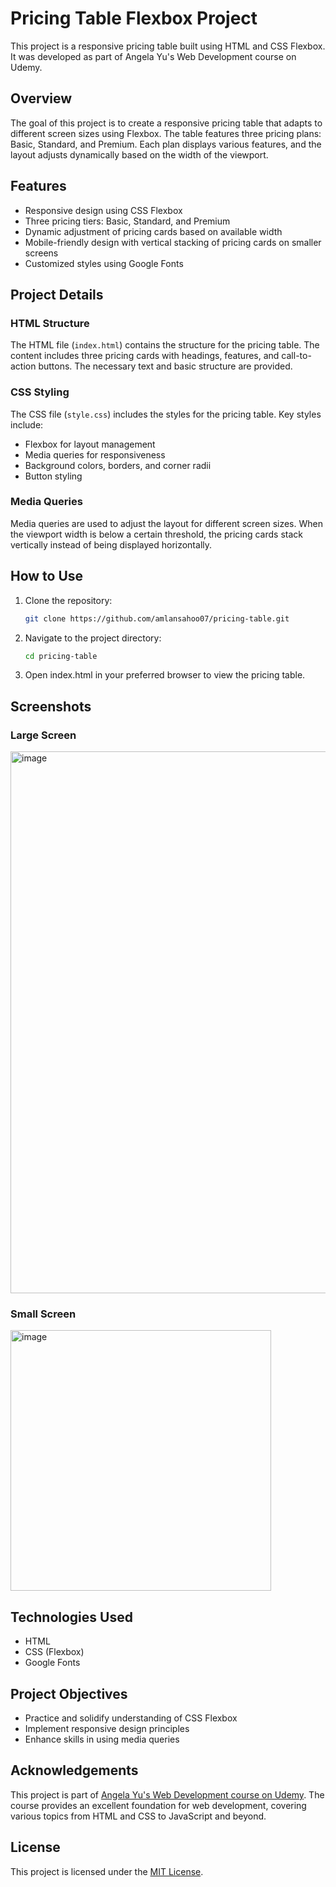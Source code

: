 # Pricing Table Flexbox Project

This project is a responsive pricing table built using HTML and CSS Flexbox. It was developed as part of Angela Yu's Web Development course on Udemy.

## Overview

The goal of this project is to create a responsive pricing table that adapts to different screen sizes using Flexbox. The table features three pricing plans: Basic, Standard, and Premium. Each plan displays various features, and the layout adjusts dynamically based on the width of the viewport.

## Features

- Responsive design using CSS Flexbox
- Three pricing tiers: Basic, Standard, and Premium
- Dynamic adjustment of pricing cards based on available width
- Mobile-friendly design with vertical stacking of pricing cards on smaller screens
- Customized styles using Google Fonts

## Project Details

### HTML Structure

The HTML file (`index.html`) contains the structure for the pricing table. The content includes three pricing cards with headings, features, and call-to-action buttons. The necessary text and basic structure are provided.

### CSS Styling

The CSS file (`style.css`) includes the styles for the pricing table. Key styles include:

- Flexbox for layout management
- Media queries for responsiveness
- Background colors, borders, and corner radii
- Button styling

### Media Queries

Media queries are used to adjust the layout for different screen sizes. When the viewport width is below a certain threshold, the pricing cards stack vertically instead of being displayed horizontally.

## How to Use

1. Clone the repository:
   ```sh
   git clone https://github.com/amlansahoo07/pricing-table.git
2. Navigate to the project directory:
   ```sh
   cd pricing-table
3. Open index.html in your preferred browser to view the pricing table.

## Screenshots
### Large Screen
<img width="867" alt="image" src="https://github.com/amlansahoo07/pricing-table/assets/35356517/ccf00b12-a83f-424d-9b69-1ad2c53bd424">

### Small Screen
<img width="417" alt="image" src="https://github.com/amlansahoo07/pricing-table/assets/35356517/61842d2b-7273-47c7-803d-5334ff840cba">

## Technologies Used

- HTML
- CSS (Flexbox)
- Google Fonts

## Project Objectives

- Practice and solidify understanding of CSS Flexbox
- Implement responsive design principles
- Enhance skills in using media queries

## Acknowledgements

This project is part of [Angela Yu's Web Development course on Udemy](https://www.udemy.com/course/the-complete-web-development-bootcamp/). The course provides an excellent foundation for web development, covering various topics from HTML and CSS to JavaScript and beyond.

## License

This project is licensed under the [MIT License](LICENSE).
